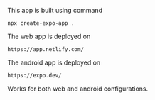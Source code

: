 This app is built using command

```agsl
npx create-expo-app .
```

The web app is deployed on 
```
https://app.netlify.com/
```

The android app is deployed on 
```
https://expo.dev/
```

Works for both web and android configurations. 
